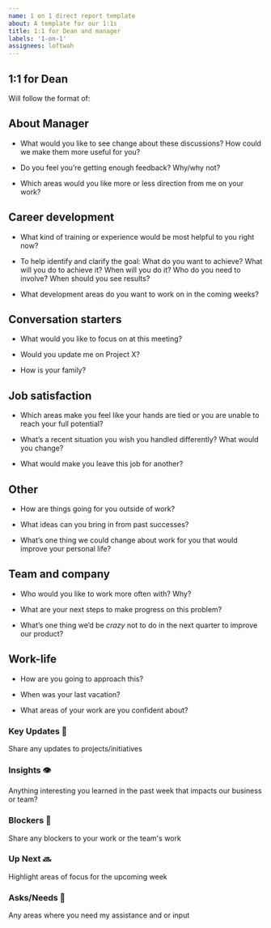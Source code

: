```yaml
---
name: 1 on 1 direct report template
about: A template for our 1:1s
title: 1:1 for Dean and manager
labels: '1-on-1'
assignees: loftwah
---
```


## 1:1 for Dean

Will follow the format of:

<!-- start of questions -->
## About Manager

- What would you like to see change about these discussions? How could we make them more useful for you?

- Do you feel you’re getting enough feedback? Why/why not?

- Which areas would you like more or less direction from me on your work?

## Career development

- What kind of training or experience would be most helpful to you right now?

- To help identify and clarify the goal: What do you want to achieve? What will you do to achieve it? When will you do it? Who do you need to involve? When should you see results?

- What development areas do you want to work on in the coming weeks?

## Conversation starters

- What would you like to focus on at this meeting?

- Would you update me on Project X?

- How is your family?

## Job satisfaction

- Which areas make you feel like your hands are tied or you are unable to reach your full potential?

- What’s a recent situation you wish you handled differently? What would you change?

- What would make you leave this job for another?

## Other

- How are things going for you outside of work?

- What ideas can you bring in from past successes?

- What’s one thing we could change about work for you that would improve your personal life?

## Team and company

- Who would you like to work more often with? Why?

- What are your next steps to make progress on this problem?

- What’s one thing we’d be *crazy* not to do in the next quarter to improve our product?

## Work-life

- How are you going to approach this?

- When was your last vacation? 

- What areas of your work are you confident about?

<!-- end of questions -->
### Key Updates 🔑

Share any updates to projects/initiatives

### Insights 👁

Anything interesting you learned in the past week that impacts our business or team?

### Blockers 🛑

Share any blockers to your work or the team's work

### Up Next 🔜

Highlight areas of focus for the upcoming week

### Asks/Needs 💬

Any areas where you need my assistance and or input
